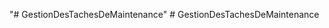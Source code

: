 "# GestionDesTachesDeMaintenance" 
#   G e s t i o n D e s T a c h e s D e M a i n t e n a n c e  
 